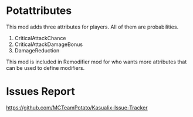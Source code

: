 # Potattributes
This mod adds three attributes for players. All of them are probabilities.
1. CriticalAttackChance
2. CriticalAttackDamageBonus
3. DamageReduction

This mod is included in Remodifier mod for who wants more attributes that can be used to define modifiers.
# Issues Report 
https://github.com/MCTeamPotato/Kasualix-Issue-Tracker

